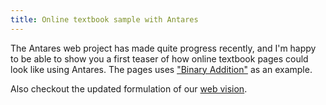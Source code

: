 ```yaml
---
title: Online textbook sample with Antares
---
```


The Antares web project has made quite progress recently, and I'm happy
to be able to show you a first teaser of how online textbook pages could look like using Antares. The pages uses ["Binary Addition"](/docs/web/antares-web.html) as an example.

Also checkout the updated formulation of our [web vision](/docs/web/web).
